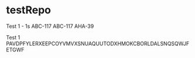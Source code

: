 # testRepo

Test 1 - 1s
ABC-117
ABC-117
AHA-39

Test 1
PAVDPFYLERXEEPCOYVMVXSNUAQUUTODXHMOKCBORLDALSNQSQWJFETGWF
